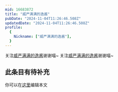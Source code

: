 ```yaml
---
mid: 16683872
title: "威严满满的逸酱"
pubDate: "2024-11-04T11:26:46.508Z"
updatedDate: "2024-11-04T11:26:46.508Z"
profile:
  {
    Nickname: ["威严满满的逸酱"],
  }
---
```


关注[威严满满的逸酱](https://space.bilibili.com/16683872)谢谢喵~ 关注[威严满满的逸酱](https://space.bilibili.com/16683872)谢谢喵~

## 此条目有待补充
你可以在[这里](https://github.com/Yuhanawa/VTuber.ICU/edit/master/src/content/v/威严满满的逸酱/index.md)编辑本文
